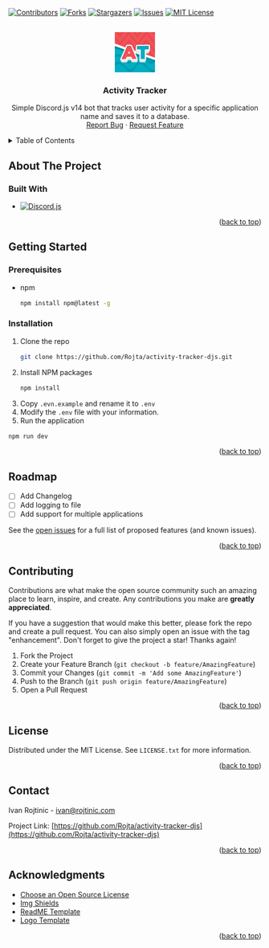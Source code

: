 <a name="readme-top"></a>

[![Contributors][contributors-shield]][contributors-url]
[![Forks][forks-shield]][forks-url]
[![Stargazers][stars-shield]][stars-url]
[![Issues][issues-shield]][issues-url]
[![MIT License][license-shield]][license-url]

<!-- PROJECT LOGO -->
<br />
<div align="center">
  <a href="https://github.com/Rojta/activity-tracker-djs">
    <img src="images/animated-logo.gif" alt="Logo" width="80" height="80">
  </a>

  <h3 align="center">Activity Tracker</h3>

  <p align="center">
    Simple Discord.js v14 bot that tracks user activity for a specific application name and saves it to a database.
    <br />
    <a href="https://github.com/Rojta/activity-tracker-djs/issues">Report Bug</a>
    ·
    <a href="https://github.com/Rojta/activity-tracker-djs/issues">Request Feature</a>
  </p>
</div>

<!-- TABLE OF CONTENTS -->
<details>
  <summary>Table of Contents</summary>
  <ol>
    <li>
      <a href="#about-project">About The Project</a>
      <ul>
        <li><a href="#built-with">Built With</a></li>
      </ul>
    </li>
    <li>
      <a href="#getting-started">Getting Started</a>
      <ul>
        <li><a href="#prerequisites">Prerequisites</a></li>
        <li><a href="#installation">Installation</a></li>
      </ul>
    </li>
    <li><a href="#usage">Usage</a></li>
    <li><a href="#roadmap">Roadmap</a></li>
    <li><a href="#contributing">Contributing</a></li>
    <li><a href="#license">License</a></li>
    <li><a href="#contact">Contact</a></li>
    <li><a href="#acknowledgments">Acknowledgments</a></li>
  </ol>
</details>

## About The Project

<a name="about-project"></a>

### Built With

- [![Discord.js][discord.js]][discordjs-url]

<p align="right">(<a href="#readme-top">back to top</a>)</p>

<!-- GETTING STARTED -->

## Getting Started

### Prerequisites

- npm
  ```sh
  npm install npm@latest -g
  ```

### Installation

1. Clone the repo
   ```sh
   git clone https://github.com/Rojta/activity-tracker-djs.git
   ```
2. Install NPM packages
   ```sh
   npm install
   ```
3. Copy `.evn.example` and rename it to `.env`
4. Modify the `.env` file with your information.
5. Run the application

```sh
npm run dev
```

<p align="right">(<a href="#readme-top">back to top</a>)</p>

<!-- ROADMAP -->

## Roadmap

- [ ] Add Changelog
- [ ] Add logging to file
- [ ] Add support for multiple applications

See the [open issues](https://github.com/Rojta/activity-tracker-djs/issues) for a full list of proposed features (and known issues).

<p align="right">(<a href="#readme-top">back to top</a>)</p>

<!-- CONTRIBUTING -->

## Contributing

Contributions are what make the open source community such an amazing place to learn, inspire, and create. Any contributions you make are **greatly appreciated**.

If you have a suggestion that would make this better, please fork the repo and create a pull request. You can also simply open an issue with the tag "enhancement".
Don't forget to give the project a star! Thanks again!

1. Fork the Project
2. Create your Feature Branch (`git checkout -b feature/AmazingFeature`)
3. Commit your Changes (`git commit -m 'Add some AmazingFeature'`)
4. Push to the Branch (`git push origin feature/AmazingFeature`)
5. Open a Pull Request

<p align="right">(<a href="#readme-top">back to top</a>)</p>

<!-- LICENSE -->

## License

Distributed under the MIT License. See `LICENSE.txt` for more information.

<p align="right">(<a href="#readme-top">back to top</a>)</p>

<!-- CONTACT -->

## Contact

Ivan Rojtinic - ivan@rojtinic.com

Project Link: [https://github.com/Rojta/activity-tracker-djs](https://github.com/Rojta/activity-tracker-djs)

<p align="right">(<a href="#readme-top">back to top</a>)</p>

<!-- ACKNOWLEDGMENTS -->

## Acknowledgments

- [Choose an Open Source License](https://choosealicense.com)
- [Img Shields](https://shields.io)
- [ReadME Template](https://github.com/othneildrew/Best-README-Template)
- [Logo Template](https://auto.creavite.co/)

<p align="right">(<a href="#readme-top">back to top</a>)</p>

<!-- MARKDOWN LINKS & IMAGES -->
<!-- https://www.markdownguide.org/basic-syntax/#reference-style-links -->

[contributors-shield]: https://img.shields.io/github/contributors/Rojta/activity-tracker-djs.svg?style=for-the-badge
[contributors-url]: https://github.com/Rojta/activity-tracker-djs/graphs/contributors
[forks-shield]: https://img.shields.io/github/forks/Rojta/activity-tracker-djs.svg?style=for-the-badge
[forks-url]: https://github.com/Rojta/activity-tracker-djs/network/members
[stars-shield]: https://img.shields.io/github/stars/Rojta/activity-tracker-djs.svg?style=for-the-badge
[stars-url]: https://github.com/Rojta/activity-tracker-djs/stargazers
[issues-shield]: https://img.shields.io/github/issues/Rojta/activity-tracker-djs.svg?style=for-the-badge
[issues-url]: https://github.com/Rojta/activity-tracker-djs/issues
[license-shield]: https://img.shields.io/github/license/Rojta/activity-tracker-djs.svg?style=for-the-badge
[license-url]: https://github.com/Rojta/activity-tracker-djs/blob/main/LICENSE.txt
[discord.js]: https://img.shields.io/badge/discord.js-5c69eb?style=for-the-badge&logo=discord&logoColor=white
[discordjs-url]: https://discord.js.org/
